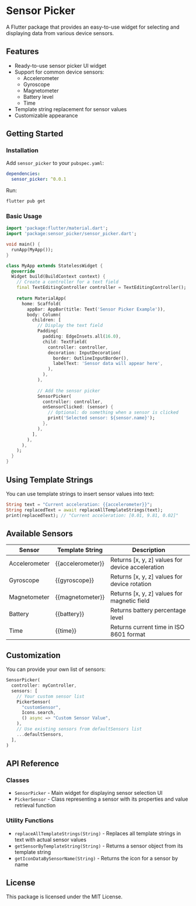 # Sensor Picker

A Flutter package that provides an easy-to-use widget for selecting and displaying data from various device sensors.

## Features

- Ready-to-use sensor picker UI widget
- Support for common device sensors:
  - Accelerometer
  - Gyroscope
  - Magnetometer
  - Battery level
  - Time
- Template string replacement for sensor values
- Customizable appearance

## Getting Started

### Installation

Add `sensor_picker` to your `pubspec.yaml`:

```yaml
dependencies:
  sensor_picker: ^0.0.1
```

Run:

```bash
flutter pub get
```

### Basic Usage

```dart
import 'package:flutter/material.dart';
import 'package:sensor_picker/sensor_picker.dart';

void main() {
  runApp(MyApp());
}

class MyApp extends StatelessWidget {
  @override
  Widget build(BuildContext context) {
    // Create a controller for a text field
    final TextEditingController controller = TextEditingController();
    
    return MaterialApp(
      home: Scaffold(
        appBar: AppBar(title: Text('Sensor Picker Example')),
        body: Column(
          children: [
            // Display the text field
            Padding(
              padding: EdgeInsets.all(16.0),
              child: TextField(
                controller: controller,
                decoration: InputDecoration(
                  border: OutlineInputBorder(),
                  labelText: 'Sensor data will appear here',
                ),
              ),
            ),
            
            // Add the sensor picker
            SensorPicker(
              controller: controller,
              onSensorClicked: (sensor) {
                // Optional: do something when a sensor is clicked
                print('Selected sensor: ${sensor.name}');
              },
            ),
          ],
        ),
      ),
    );
  }
}
```

## Using Template Strings

You can use template strings to insert sensor values into text:

```dart
String text = "Current acceleration: {{accelerometer}}";
String replacedText = await replaceAllTemplateStrings(text);
print(replacedText); // "Current acceleration: [0.01, 9.81, 0.02]"
```

## Available Sensors

| Sensor        | Template String   | Description                                      |
| ------------- | ----------------- | ------------------------------------------------ |
| Accelerometer | {{accelerometer}} | Returns [x, y, z] values for device acceleration |
| Gyroscope     | {{gyroscope}}     | Returns [x, y, z] values for device rotation     |
| Magnetometer  | {{magnetometer}}  | Returns [x, y, z] values for magnetic field      |
| Battery       | {{battery}}       | Returns battery percentage level                 |
| Time          | {{time}}          | Returns current time in ISO 8601 format          |

## Customization

You can provide your own list of sensors:

```dart
SensorPicker(
  controller: myController,
  sensors: [
    // Your custom sensor list
    PickerSensor(
      "customSensor",
      Icons.search,
      () async => "Custom Sensor Value",
    ),
    // Use existing sensors from defaultSensors list
    ...defaultSensors,
  ],
)
```

## API Reference

### Classes

- `SensorPicker` - Main widget for displaying sensor selection UI
- `PickerSensor` - Class representing a sensor with its properties and value retrieval function

### Utility Functions

- `replaceAllTemplateStrings(String)` - Replaces all template strings in text with actual sensor values
- `getSensorByTemplateString(String)` - Returns a sensor object from its template string
- `getIconDataBySensorName(String)` - Returns the icon for a sensor by name

## License

This package is licensed under the MIT License.
